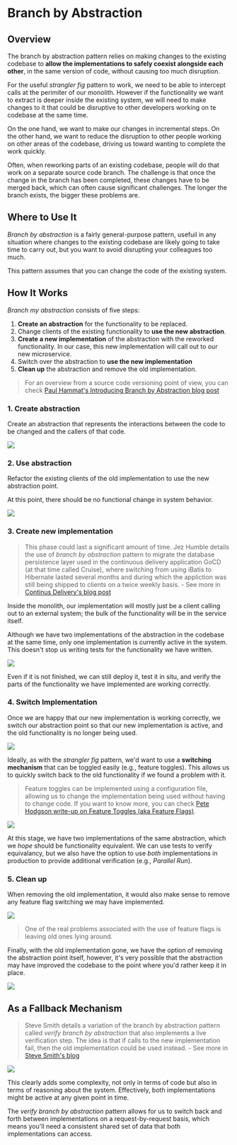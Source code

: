# Branch by Abstraction

## Overview

The branch by abstraction pattern relies on making changes to the existing codebase to **allow the implementations to safely coexist alongside each other**, in the same version of code, without causing too much disruption.

For the useful *strangler fig* pattern to work, we need to be able to intercept calls at the perimiter of our monolith. However if the functionality we want to extract is deeper inside the existing system, we will need to make changes to it that could be disruptive to other developers working on te codebase at the same time.

On the one hand, we want to make our changes in incremental steps. On the other hand, we want to reduce the disruption to other people working on other areas of the codebase, driving us toward wanting to complete the work quickly.

Often, when reworking parts of an existing codebase, people will do that work on a separate source code branch. The challenge is that once the change in the branch has been completed, these changes have to be merged back, which can often cause significant challenges. The longer the branch exists, the bigger these problems are.

## Where to Use It

*Branch by abstraction* is a fairly general-purpose pattern, usefuil in any situation where changes to the existing codebase are likely going to take time to carry out, but you want to avoid disrupting your colleagues too much.

This pattern assumes that you can change the code of the existing system.

## How It Works

*Branch my abstraction* consists of five steps:

1. **Create an abstraction** for the functionality to be replaced.
2. Change clients of the existing functionality to **use the new abstraction**.
3. **Create a new implementation** of the abstraction with the reworked functionality. In our case, this new implementation will call out to our new microservice.
4. Switch over the abstraction to **use the new implementation**
5. **Clean up** the abstraction and remove the old implementation.

> For an overview from a source code versioning point of view, you can check [Paul Hammat's Introducing Branch by Abstraction blog post](https://paulhammant.com/blog/branch_by_abstraction.html)

### 1. Create abstraction

Create an abstraction that represents the interactions between the code to be changed and the callers of that code.

![](2021-11-09-09-26-35.png)

### 2. Use abstraction

Refactor the existing clients of the old implementation to use the new abstraction point. 

At this point, there should be no functional change in system behavior.

![](2021-11-09-09-31-04.png)

### 3. Create new implementation

> This phase could last a significant amount of time. Jez Humble details the use of *branch by abstraction* pattern to migrate the database persistence layer used in the continuous delivery application GoCD (at that time called Cruise), where switching from using iBatis to Hibernate lasted several months and during which the appliction was still being shipped to clients on a twice weekly basis. - See more in [Continus Delivery's blog post](https://continuousdelivery.com/2011/05/make-large-scale-changes-incrementally-with-branch-by-abstraction/)

Inside the monolith, our implementation will mostly just be a client calling out to an external system; the bulk of the functionality will be in the service itself.

Although we have two implementations of the abstraction in the codebase at the same time, only one implementation is currently active in the system. This doesn't stop us writing tests for the functionality we have written.

![](2021-11-09-09-32-41.png)

Even if it is not finished, we can still deploy it, test it in situ, and verify the parts of the functionality we have implemented are working correctly.

### 4. Switch Implementation

Once we are happy that our new implementation is working correctly, we switch our abstraction point so that our new implementation is active, and the old functionality is no longer being used.

![](2021-11-09-09-35-07.png)

Ideally, as with the *strangler fig* pattern, we'd want to use a **switching mechanism** that can be toggled easily (e.g., feature toggles). This allows us to quickly switch back to the old functionality if we found a problem with it.

> Feature toggles can be implemented using a configuration file, allowing us to change the implementation being used without having to change code. If you want to know more, you can check [Pete Hodgson write-up on Feature Toggles (aka Feature Flags)](https://www.martinfowler.com/articles/feature-toggles.html).

![](2021-11-09-09-36-46.png)

At this stage, we have two implementations of the same abstraction, which we *hope* should be functionality equivalent. We can use tests to verify equivalancy, but we also have the option to use *both* implementations in production to provide additional verification (e.g., *Parallel Run*).

### 5. Clean up

When removing the old implementation, it would also make sense to remove any feature flag switching we may have implemented.

![](2021-11-09-09-38-47.png)

> One of the real problems associated with the use of feature flags is leaving old ones lying around.

Finally, with the old implementation gone, we have the option of removing the abstraction point itself, however, it's very possible that the abstraction may have improved the codebase to the point where you'd rather keep it in place.

![](2021-11-09-09-39-32.png)

## As a Fallback Mechanism

> Steve Smith details a variation of the branch by abstraction pattern called *verify branch by abstraction* that also implements a live verification step. The idea is that if calls to the new implementation fail, then the old implementation could be used instead. - See more in [Steve Smith's blog](https://www.stevesmith.tech/blog/application-pattern-verify-branch-by-abstraction/)

![](2021-11-09-09-40-48.png)

This clearly adds some complexity, not only in terms of code but also in terms of reasoning about the system. Effectively, both implementations might be active at any given point in time.

The *verify branch by abstraction* pattern allows for us to switch back and forth between implementations on a request-by-request basis, which means you'll need a consistent shared set of data that both implementations can access.
